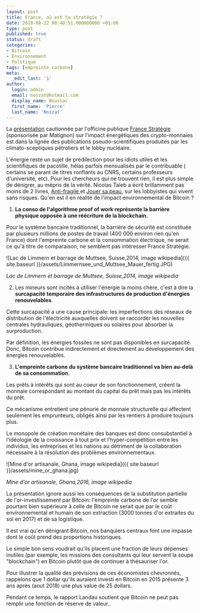 ```yaml
---
layout: post
title: France, où est ta stratégie ?
date: 2018-08-22 00:40:51.000000000 +01:00
type: post
published: true
status: draft
categories:
- Bitcoin
- Environnement
- Politique
tags: [empreinte carbone]
meta:
  _edit_last: '1'
author:
  login: admin
  email: noizat@hotmail.com
  display_name: Boussac
  first_name: 'Pierre'
  last_name: 'Noizat'
---
```


La [présentation](http://cristal.univ-lille.fr/~jdelahay/temporaire/DelahayeFranceStrat4juin2018.pdf) cautionnée par l'officine publique [France Stratégie](http://www.strategie.gouv.fr/publications) (sponsorisée par Matignon) sur l'impact énergétiques des crypto-monnaies est dans la lignée des publications pseudo-scientifiques produites par les climato-sceptiques pétroliers et le lobby nucléaire. 

L'énergie reste un sujet de prédilection pour les idiots utiles et les scientifiques de pacotille, hélas parfois mensualisés par le contribuable ( certains se parant de titres ronflants au CNRS, certains professeurs d'université, etc).
Pour les chercheurs qui ne trouvent rien, il est plus simple de dénigrer, au mépris de la vérité.
Nicolas  Taleb a écrit brillamment pas moins de 2 livres, [Anti-fragile ](https://www.amazon.fr/Antifragile-bienfaits-Nassim-Nicholas-Taleb/dp/2251444769) et [Jouer sa peau](https://www.amazon.fr/Jouer-peau-Asymétries-cachées-quotidienne/dp/2251447598), sur les lobbyistes qui vivent sans risques.
Qu'en est il en réalité de l'impact environnemental de Bitcoin ?

1) **La conso de l'algorithme proof of work représente la barrière physique opposée à une réécriture de la blockchain.**

Pour le système bancaire traditionnel, la barrière de sécurité est constituée par plusieurs millions de postes de travail (400 000 environ rien qu'en France) dont l'empreinte carbone et la consommation électrique, ne serait ce qu'à titre de comparaison, ne semblent pas intéresser France Stratégie.

![Lac de Limmern et barrage de Muttsee, Suisse,2014, image wikipedia]({{ site.baseurl }}/assets/Limmernsee_und_Muttsee_Mauer_fertig.JPG)

_Lac de Limmern et barrage de Muttsee, Suisse,2014, image wikipedia_


2) Les mineurs sont incités à utiliser l'énergie la moins chère, c'est à dire la **surcapacité temporaire des infrastructures de production d'énergies renouvelables**. 

Cette surcapacité a une cause principale: les imperfections des réseaux de distribution de l'électricité auxquelles doivent se raccorder les nouvelles centrales hydrauliques, géothermiques ou solaires pour absorber la surproduction. 

Par définition, les énergies fossiles ne sont pas disponibles en surcapacité. Donc, Bitcoin contribue indirectement et directement au développement des énergies renouvelables.


3) **L'empreinte carbone du système bancaire traditionnel va bien au-delà de sa consommation.**

Les prêts à intérêts qui sont au coeur de son fonctionnement, créent la monnaie correspondant au montant du capital du prêt mais pas les intérêts du prêt. 

Ce mécanisme entretient une pénurie de monnaie structurelle qui affectent seulement les emprunteurs, obligés ainsi par les rentiers à produire toujours plus.

Le monopole de création monétaire des banques est donc consubstantiel à l'idéologie de la croissance à tout prix et l'hyper-compétition entre les individus, les entreprises et les nations au détriment de la collaboration nécessaire à la résolution des problèmes environnementaux.

![Mine d'or artisanale, Ghana, image wikipedia]({{ site.baseurl }}/assets/mine_or_ghana.jpg)

_Mine d'or artisanale, Ghana,2016, image wikipedia_

La présentation ignore aussi les conséquences de la substitution partielle de l'or-investissement par Bitcoin: l'empreinte carbone de l'or semble pourtant bien supérieure à celle de Bitcoin ne serait que par le coût environnemental et humain de son extraction (3000 tonnes d'or extraites du sol en 2017) et de sa logistique.

Il est vrai qu'en dénigrant Bitcoin, nos banquiers centraux font une impasse dont le coût prend des proportions historiques. 

Le simple bon sens voudrait qu'ils placent une fraction de leurs dépenses inutiles (par exemple, les missions des consultants qui leur servent la soupe "blockchain") en Bitcoin plutôt que de continuer à thésauriser l'or.

Pour illustrer la qualité des prévisions de ces économistes chevronnés, rappelons que 1 dollar qu'ils auraient investi en Bitcoin en 2015 présente 3 ans après (aout 2018) une plus value de 25 dollars.

Pendant ce temps, le rapport Landau soutient que Bitcoin ne peut pas remplir une fonction de réserve de valeur..
